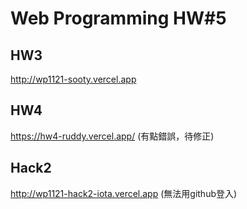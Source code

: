 # Web Programming HW#5

## HW3
http://wp1121-sooty.vercel.app

## HW4
https://hw4-ruddy.vercel.app/ (有點錯誤，待修正)

## Hack2 
http://wp1121-hack2-iota.vercel.app
(無法用github登入)